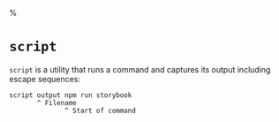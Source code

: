 %

# `script`

`script` is a utility that runs a command and captures its output including escape sequences:

	script output npm run storybook
		   ^ Filename
		          ^ Start of command
